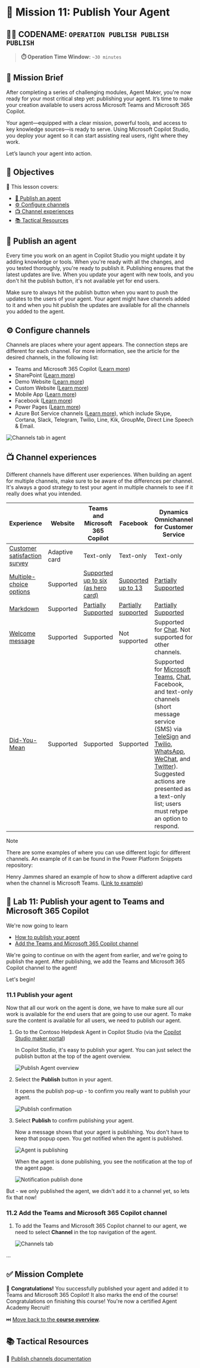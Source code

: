 # 🚨 Mission 11: Publish Your Agent

## 🕵️‍♂️ CODENAME: `OPERATION PUBLISH PUBLISH PUBLISH`

> **⏱️ Operation Time Window:** `~30 minutes`  

## 🎯 Mission Brief

After completing a series of challenging modules, Agent Maker, you're now ready for your most critical step yet: publishing your agent. It’s time to make your creation available to users across Microsoft Teams and Microsoft 365 Copilot.

Your agent—equipped with a clear mission, powerful tools, and access to key knowledge sources—is ready to serve. Using Microsoft Copilot Studio, you deploy your agent so it can start assisting real users, right where they work.

Let’s launch your agent into action.

## 🔎 Objectives

📖 This lesson covers:

- [🚀 Publish an agent](#-publish-an-agent)
- [⚙️ Configure channels](#️-configure-channels)
- [📺 Channel experiences](#-channel-experiences)
- [📚 Tactical Resources](#-tactical-resources)

## 🚀 Publish an agent

Every time you work on an agent in Copilot Studio you might update it by adding knowledge or tools. When you're ready with all the changes, and you tested thoroughly, you're ready to publish it. Publishing ensures that the latest updates are live. When you update your agent with new tools, and you don't hit the publish button, it's not available yet for end users.

Make sure to always hit the publish button when you want to push the updates to the users of your agent. Your agent might have channels added to it and when you hit publish the updates are available for all the channels you added to the agent.

## ⚙️ Configure channels

Channels are places where your agent appears. The connection steps are different for each channel. For more information, see the article for the desired channels, in the following list:

- Teams and Microsoft 365 Copilot ([Learn more](https://learn.microsoft.com/microsoft-copilot-studio/publication-add-bot-to-microsoft-teams))
- SharePoint ([Learn more](https://learn.microsoft.com/microsoft-copilot-studio/publication-add-bot-to-sharepoint))
- Demo Website ([Learn more](https://learn.microsoft.com/microsoft-copilot-studio/publication-connect-bot-to-web-channels))
- Custom Website ([Learn more](https://learn.microsoft.com/microsoft-copilot-studio/publication-connect-bot-to-web-channels))
- Mobile App ([Learn more](https://learn.microsoft.com/microsoft-copilot-studio/publication-connect-bot-to-custom-application))
- Facebook ([Learn more](https://learn.microsoft.com/microsoft-copilot-studio/publication-add-bot-to-facebook))
- Power Pages ([Learn more](https://learn.microsoft.com/microsoft-copilot-studio/publication-add-bot-to-power-pages))
- Azure Bot Service channels ([Learn more](https://learn.microsoft.com/microsoft-copilot-studio/publication-connect-bot-to-azure-bot-service-channels)), which include Skype, Cortana, Slack, Telegram, Twilio, Line, Kik, GroupMe, Direct Line Speech & Email.

![Channels tab in agent](./assets/channels.png)

## 📺 Channel experiences

Different channels have different user experiences. When building an agent for multiple channels, make sure to be aware of the differences per channel. It's always a good strategy to test your agent in multiple channels to see if it really does what you intended.

| Experience                        | Website       | Teams and Microsoft 365 Copilot         | Facebook                 | Dynamics Omnichannel for Customer Service                   |
| --------------------------------- | ------------- | --------------------------------------- | ------------------------ | ----------------------------------------------------------- |
| [Customer satisfaction survey][1] | Adaptive card | Text-only                               | Text-only                | Text-only                                                   |
| [Multiple-choice options][1]      | Supported     | [Supported up to six (as hero card)][4] | [Supported up to 13][6]  | [Partially Supported][8]                                    |
| [Markdown][2]                     | Supported     | [Partially Supported][5]                | [Partially supported][7] | [Partially Supported][9]                                    |
| [Welcome message][1]              | Supported     | Supported                               | Not supported            | Supported for [Chat][10]. Not supported for other channels. |
| [Did-You-Mean][3]                 | Supported     | Supported                               | Supported                | Supported for [Microsoft Teams][11], [Chat][10], Facebook, and text-only channels (short message service (SMS) via [TeleSign][12] and [Twilio][13], [WhatsApp][14], [WeChat][15], and [Twitter][16]). Suggested actions are presented as a text-only list; users must retype an option to respond. |

[1]: https://learn.microsoft.com/microsoft-copilot-studio/authoring-create-edit-topics
[2]: https://daringfireball.net/projects/markdown/
[3]: https://learn.microsoft.com/microsoft-copilot-studio/advanced-ai-features
[4]: https://learn.microsoft.com/microsoftteams/platform/concepts/cards/cards-reference#hero-card
[5]: https://learn.microsoft.com/microsoftteams/platform/bots/how-to/format-your-bot-messages#text-only-messages
[6]: https://developers.facebook.com/docs/messenger-platform/send-messages/quick-replies/
[7]: https://www.facebook.com/help/147348452522644?helpref=related
[8]: https://learn.microsoft.com/dynamics365/customer-service/asynchronous-channels#suggested-actions-support
[9]: https://learn.microsoft.com/dynamics365/customer-service/asynchronous-channels#preview-support-for-formatted-messages
[10]: https://learn.microsoft.com/dynamics365/customer-service/set-up-chat-widget
[11]: https://learn.microsoft.com/dynamics365/customer-service/configure-microsoft-teams
[12]: https://learn.microsoft.com/dynamics365/customer-service/configure-sms-channel
[13]: https://learn.microsoft.com/dynamics365/customer-service/configure-sms-channel-twilio
[14]: https://learn.microsoft.com/dynamics365/customer-service/configure-whatsapp-channel
[15]: https://learn.microsoft.com/dynamics365/customer-service/configure-wechat-channel
[16]: https://learn.microsoft.com/dynamics365/customer-service/configure-twitter-channel

> [!NOTE]
> There are some examples of where you can use different logic for different channels. An example of it can be found in the Power Platform Snippets repository:
>
> Henry Jammes shared an example of how to show a different adaptive card when the channel is Microsoft Teams. ([Link to example](https://github.com/pnp/powerplatform-snippets/blob/main/copilot-studio/multiple-topics-matched-topic/source/multiple-topics-matched.yaml#L40))

## 🧪 Lab 11: Publish your agent to Teams and Microsoft 365 Copilot

We're now going to learn

- [How to publish your agent](#111-publish-your-agent)
- [Add the Teams and Microsoft 365 Copilot channel](#112-add-the-teams-and-microsoft-365-copilot-channel)

We're going to continue on with the agent from earlier, and we're going to publish the agent. After publishing, we add the Teams and Microsoft 365 Copilot channel to the agent!

Let's begin!

### 11.1 Publish your agent

Now that all our work on the agent is done, we have to make sure all our work is available for the end users that are going to use our agent. To make sure the content is available for all users, we need to publish our agent.

1. Go to the Contoso Helpdesk Agent in Copilot Studio (via the [Copilot Studio maker portal](https://copilotstudio.microsoft.com))

    In Copilot Studio, it's easy to publish your agent. You can just select the publish button at the top of the agent overview.

    ![Publish Agent overview](./assets/publish.png)

1. Select the **Publish** button in your agent.

    It opens the publish pop-up - to confirm you really want to publish your agent.

    ![Publish confirmation](./assets/publish-popup.png)

1. Select **Publish** to confirm publishing your agent.

    Now a message shows that your agent is publishing. You don't have to keep that popup open. You get notified when the agent is published.

    ![Agent is publishing](./assets/publishing.png)

    When the agent is done publishing, you see the notification at the top of the agent page.

    ![Notification publish done](./assets/publish-notification.png)

But - we only published the agent, we didn't add it to a channel yet, so lets fix that now!

### 11.2 Add the Teams and Microsoft 365 Copilot channel

1. To add the Teams and Microsoft 365 Copilot channel to our agent, we need to select **Channel** in the top navigation of the agent.

    ![Channels tab](./assets/channels-tab.png)

...

## ✅ Mission Complete

🎉 **Congratulations!** You successfully published your agent and added it to Teams and Microsoft 365 Copilot! It also marks the end of the course! Congratulations on finishing this course! You're now a certified Agent Academy Recruit!

⏭️ [Move back to the **course overview**](./../README.md).

## 📚 Tactical Resources

🔗 [Publish channels documentation](https://learn.microsoft.com/microsoft-copilot-studio/publication-fundamentals-publish-channels)
